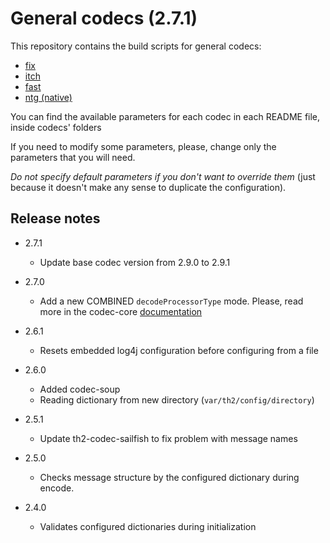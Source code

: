 # General codecs (2.7.1)

This repository contains the build scripts for general codecs:
+ [fix](codec-fix/README.md)
+ [itch](codec-itch/README.md)
+ [fast](codec-fast/README.md)
+ [ntg (native)](codec-ntg/README.md)

You can find the available parameters for each codec in each README file, inside codecs' folders

If you need to modify some parameters, please, change only the parameters that you will need.

_Do not specify default parameters if you don't want to override them_ (just because it doesn't make any sense to duplicate the configuration).

## Release notes

+ 2.7.1
  + Update base codec version from 2.9.0 to 2.9.1

+ 2.7.0
  + Add a new COMBINED `decodeProcessorType` mode. Please, read more in the codec-core [documentation](https://github.com/th2-net/th2-codec-sailfish/tree/version-2#configuration)

+ 2.6.1
  + Resets embedded log4j configuration before configuring from a file

+ 2.6.0
  + Added codec-soup
  + Reading dictionary from new directory (`var/th2/config/directory`)

+ 2.5.1
  + Update th2-codec-sailfish to fix problem with message names

+ 2.5.0
  + Checks message structure by the configured dictionary during encode.

+ 2.4.0
  + Validates configured dictionaries during initialization